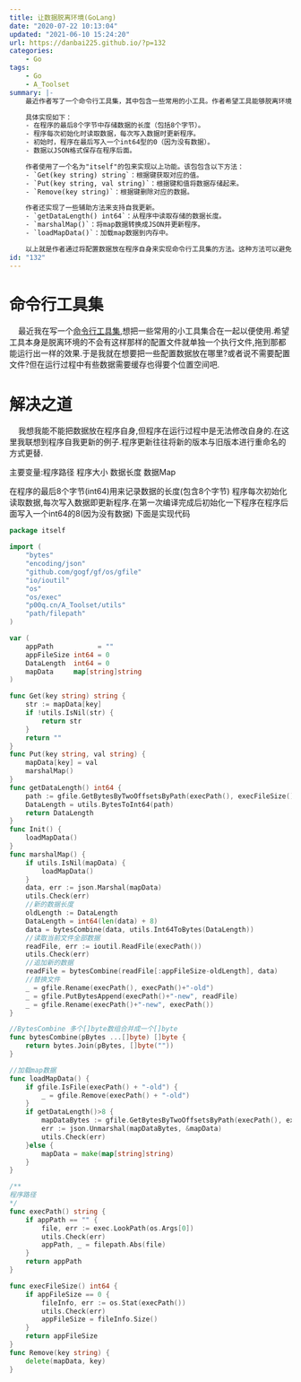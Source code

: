 ```yaml
---
title: 让数据脱离环境(GoLang)
date: "2020-07-22 10:13:04"
updated: "2021-06-10 15:24:20"
url: https://danbai225.github.io/?p=132
categories:
    - Go
tags:
    - Go
    - A_Toolset
summary: |-
    最近作者写了一个命令行工具集，其中包含一些常用的小工具。作者希望工具能够脱离环境，不需要额外的配置文件，只需要一个可执行文件即可运行。为了实现这个目标，作者将配置数据放在程序自身，并使用程序自我更新的方式来更新数据。

    具体实现如下：
    - 在程序的最后8个字节中存储数据的长度（包括8个字节）。
    - 程序每次初始化时读取数据，每次写入数据时更新程序。
    - 初始时，程序在最后写入一个int64型的0（因为没有数据）。
    - 数据以JSON格式保存在程序后面。

    作者使用了一个名为"itself"的包来实现以上功能。该包包含以下方法：
    - `Get(key string) string`：根据键获取对应的值。
    - `Put(key string, val string)`：根据键和值将数据存储起来。
    - `Remove(key string)`：根据键删除对应的数据。

    作者还实现了一些辅助方法来支持自我更新。
    - `getDataLength() int64`：从程序中读取存储的数据长度。
    - `marshalMap()`：将map数据转换成JSON并更新程序。
    - `loadMapData()`：加载map数据到内存中。

    以上就是作者通过将配置数据放在程序自身来实现命令行工具集的方法。这种方法可以避免使用额外的配置文件，使得工具更加方便和易用。
id: "132"
---
```


# 命令行工具集

&nbsp;&nbsp;&nbsp;&nbsp;最近我在写一个[命令行工具集](https://github.com/danbai225/A_Toolset),想把一些常用的小工具集合在一起以便使用.希望工具本身是脱离环境的不会有这样那样的配置文件就单独一个执行文件,拖到那都能运行出一样的效果.于是我就在想要把一些配置数据放在哪里?或者说不需要配置文件?但在运行过程中有些数据需要缓存也得要个位置空间吧.

# 解决之道
&nbsp;&nbsp;&nbsp;&nbsp;我想我能不能把数据放在程序自身,但程序在运行过程中是无法修改自身的.在这里我联想到程序自我更新的例子.程序更新往往将新的版本与旧版本进行重命名的方式更替.

主要变量:程序路径 程序大小 数据长度 数据Map

在程序的最后8个字节(int64)用来记录数据的长度(包含8个字节)
程序每次初始化读取数据,每次写入数据即更新程序.在第一次编译完成后初始化一下程序在程序后面写入一个int64的8(因为没有数据)
下面是实现代码
```Go
package itself

import (
	"bytes"
	"encoding/json"
	"github.com/gogf/gf/os/gfile"
	"io/ioutil"
	"os"
	"os/exec"
	"p00q.cn/A_Toolset/utils"
	"path/filepath"
)

var (
	appPath           = ""
	appFileSize int64 = 0
	DataLength  int64 = 0
	mapData     map[string]string
)

func Get(key string) string {
	str := mapData[key]
	if !utils.IsNil(str) {
		return str
	}
	return ""
}
func Put(key string, val string) {
	mapData[key] = val
	marshalMap()
}
func getDataLength() int64 {
	path := gfile.GetBytesByTwoOffsetsByPath(execPath(), execFileSize()-8, execFileSize())
	DataLength = utils.BytesToInt64(path)
	return DataLength
}
func Init() {
	loadMapData()
}
func marshalMap() {
	if utils.IsNil(mapData) {
		loadMapData()
	}
	data, err := json.Marshal(mapData)
	utils.Check(err)
	//新的数据长度
	oldLength := DataLength
	DataLength = int64(len(data) + 8)
	data = bytesCombine(data, utils.Int64ToBytes(DataLength))
	//读取当前文件全部数据
	readFile, err := ioutil.ReadFile(execPath())
	utils.Check(err)
	//追加新的数据
	readFile = bytesCombine(readFile[:appFileSize-oldLength], data)
	//替换文件
	_ = gfile.Rename(execPath(), execPath()+"-old")
	_ = gfile.PutBytesAppend(execPath()+"-new", readFile)
	_ = gfile.Rename(execPath()+"-new", execPath())
}

//BytesCombine 多个[]byte数组合并成一个[]byte
func bytesCombine(pBytes ...[]byte) []byte {
	return bytes.Join(pBytes, []byte(""))
}

//加载map数据
func loadMapData() {
	if gfile.IsFile(execPath() + "-old") {
		_ = gfile.Remove(execPath() + "-old")
	}
	if getDataLength()>8 {
		mapDataBytes := gfile.GetBytesByTwoOffsetsByPath(execPath(), execFileSize()-getDataLength(), execFileSize()-8)
		err := json.Unmarshal(mapDataBytes, &mapData)
		utils.Check(err)
	}else {
		mapData = make(map[string]string)
	}
}

/**
程序路径
*/
func execPath() string {
	if appPath == "" {
		file, err := exec.LookPath(os.Args[0])
		utils.Check(err)
		appPath, _ = filepath.Abs(file)
	}
	return appPath
}

func execFileSize() int64 {
	if appFileSize == 0 {
		fileInfo, err := os.Stat(execPath())
		utils.Check(err)
		appFileSize = fileInfo.Size()
	}
	return appFileSize
}
func Remove(key string) {
	delete(mapData, key)
}


```
